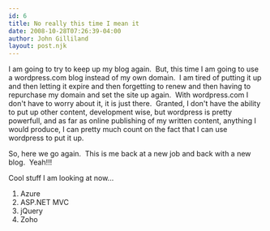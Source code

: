 ```yaml
---
id: 6
title: No really this time I mean it
date: 2008-10-28T07:26:39-04:00
author: John Gilliland
layout: post.njk
---
```


I am going to try to keep up my blog again.  But, this time I am going to use a wordpress.com blog instead of my own domain.  I am tired of putting it up and then letting it expire and then forgetting to renew and then having to repurchase my domain and set the site up again.  With wordpress.com I don't have to worry about it, it is just there.  Granted, I don't have the ability to put up other content, development wise, but wordpress is pretty powerfull, and as far as online publishing of my written content, anything I would produce, I can pretty much count on the fact that I can use wordpress to put it up.

So, here we go again.  This is me back at a new job and back with a new blog.  Yeah!!!

Cool stuff I am looking at now...

1. Azure
2. ASP.NET MVC
3. jQuery
4. Zoho
